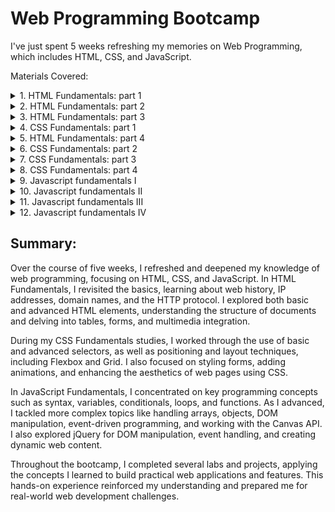 # Web Programming Bootcamp
I've just spent 5 weeks refreshing my memories on Web Programming, which includes HTML, CSS, and JavaScript.

Materials Covered:

<details>
<summary>1. HTML Fundamentals: part 1</summary>
<ul>
    <li>1.1 Web history</li>
    <li>1.2 IP addresses, domain names, and URLs</li>
    <li>1.3 HTTP</li>
    <li>1.4 Web trends</li>
    <li>1.5 Introduction to HTML</li>
    <li>1.6 Introduction to CSS</li>
    <li>1.7 Introduction to JavaScript</li>
    <li>1.8 Example: Band webpage</li>
    <li>1.9 LAB: Training lab (HTML)</li>
    <li>1.10 LAB: News article (HTML)</li>
</ul>
</details>

<details>
<summary>2. HTML Fundamentals: part 2</summary>
<ul>
    <li>2.1 HTML document structure</li>
    <li>2.2 Basic HTML elements</li>
    <li>2.3 Comments</li>
    <li>2.4 Lists</li>
    <li>2.5 LAB: Hometown webpage (HTML)</li>
    <li>2.6 LAB: Poem (HTML)</li>
</ul>
</details>

<details>
<summary>3. HTML Fundamentals: part 3</summary>
<ul>
    <li>3.1 Tables</li>
    <li>3.2 Images</li>
    <li>3.3 Links</li>
    <li>3.4 Special characters</li>
    <li>3.5 HTML containers</li>
    <li>3.6 LAB: Photo gallery table (HTML)</li>
    <li>3.7 LAB: HTML practice</li>
</ul>
</details>

<details>
<summary>4. CSS Fundamentals: part 1</summary>
<ul>
    <li>4.1 Using CSS in HTML</li>
    <li>4.2 Basic selectors</li>
    <li>4.3 Advanced selectors</li>
    <li>4.4 Common properties</li>
    <li>4.5 Font and text properties</li>
    <li>4.6 Example: Styled band webpage</li>
    <li>4.7 LAB: News article (CSS)</li>
    <li>4.8 LAB: Auto loan (CSS)</li>
</ul>
</details>

<details>
<summary>5. HTML Fundamentals: part 4</summary>
<ul>
    <li>5.1 Forms</li>
    <li>5.2 Common form widgets</li>
    <li>5.3 Additional form widgets</li>
    <li>5.4 Audio and video</li>
    <li>5.5 &lt;script&gt; and &lt;style&gt;</li>
    <li>5.6 Example: Restaurant Reviews</li>
    <li>5.7 HTML developer guidelines</li>
    <li>5.8 LAB: Fan webpage (HTML)</li>
    <li>5.9 LAB: Form for joining a social network (HTML)</li>
    <li>5.10 LAB: Happy birthday message creator (HTML)</li>
    <li>5.11 LAB: Starting lineup (HTML)</li>
    <li>5.12 Assessment Task 1: Practice (HTML)</li>
</ul>
</details>

<details>
<summary>6. CSS Fundamentals: part 2</summary>
<ul>
    <li>6.1 Positioning elements</li>
    <li>6.2 Box model</li>
    <li>6.3 Flexbox</li>
    <li>6.4 LAB: Sleep recommendation list (CSS)</li>
</ul>
</details>

<details>
<summary>7. CSS Fundamentals: part 3</summary>
<ul>
    <li>7.1 Grid layout</li>
    <li>7.2 LAB: Rate a product form (CSS)</li>
    <li>7.3 LAB: Tic-tac-toe with grid layout (CSS)</li>
    <li>7.4 LAB: Playing cards (CSS)</li>
</ul>
</details>

<details>
<summary>8. CSS Fundamentals: part 4</summary>
<ul>
    <li>8.1 Styling forms</li>
    <li>8.2 Special effects</li>
    <li>8.3 Animation</li>
    <li>8.4 Example: Styled Restaurant Reviews</li>
    <li>8.5 LAB: Animated answer (CSS)</li>
    <li>8.6 LAB: Stylish song (CSS)</li>
</ul>
</details>

<details>
<summary>9. Javascript fundamentals I</summary>
<ul>
    <li>9.1 Syntax and variables</li>
    <li>9.2 Arithmetic</li>
    <li>9.3 Conditionals</li>
    <li>9.4 More conditionals</li>
    <li>9.5 Loops</li>
    <li>9.6 Functions</li>
    <li>9.7 Scope and the global object</li>
    <li>9.8 LAB: Output triangle (JavaScript)</li>
</ul>
</details>

<details>
<summary>10. Javascript fundamentals II</summary>
<ul>
    <li>10.1 Arrays</li>
    <li>10.2 Objects</li>
    <li>10.3 Maps</li>
    <li>10.4 String object</li>
    <li>10.5 Date object</li>
    <li>10.6 Math object</li>
    <li>10.7 Exception handling</li>
    <li>10.8 Using JavaScript with HTML</li>
    <li>10.9 Document Object Model (DOM)</li>
    <li>10.10 More DOM modification</li>
    <li>10.11 Event-driven programming</li>
    <li>10.12 LAB: Password strength (JavaScript)</li>
    <li>10.13 LAB: Sort even numbers (JavaScript)</li>
    <li>10.14 LAB: Word frequencies (JavaScript)</li>
    <li>10.15 LAB: Print sum (JavaScript)</li>
    <li>10.16 LAB: Triangle perimeter and area (JavaScript)</li>
</ul>
</details>

<details>
<summary>11. Javascript fundamentals III</summary>
<ul>
    <li>11.1 Timers</li>
    <li>11.2 Modifying CSS with JavaScript</li>
    <li>11.3 Form validation</li>
    <li>11.4 Browser differences: JavaScript</li>
    <li>11.5 Canvas drawing</li>
    <li>11.6 Canvas transformations and animation</li>
    <li>11.7 Example: Lights Out game with canvas</li>
    <li>11.8 LAB: User registration form (JavaScript)</li>
    <li>11.9 LAB: Grade distribution (JavaScript)</li>
    <li>11.10 LAB: Temperature converter (JavaScript)</li>
    <li>11.11 LAB: Heart image animation (JavaScript)</li>
</ul>
</details>

<details>
<summary>12. Javascript fundamentals IV</summary>
<ul>
    <li>12.1 Regular expressions</li>
    <li>12.2 Inner functions, outer functions, and function scope</li>
    <li>12.3 Closures</li>
    <li>12.4 Modules</li>
    <li>12.5 Strict mode</li>
    <li>12.6 Getting started with jQuery</li>
    <li>12.7 Selectors</li>
    <li>12.8 Events</li>
    <li>12.9 Styles and animation</li>
    <li>12.10 DOM manipulation</li>
    <li>12.11 Plugins</li>
    <li>12.12 Example: Weather Comparison (jQuery)</li>
    <li>12.13 LAB: Grocery list (JavaScript)</li>
    <li>12.14 LAB: Snowman canvas (JavaScript)</li>
    <li>12.15 LAB: Frog transformations (JavaScript)</li>
    <li>12.16 LAB: Currency Conversion (jQuery)</li>
    <li>12.17 LAB: Quote web API (jQuery)</li>
    <li>12.18 LAB: To-do list (jQuery)</li>
    <li>12.19 LAB: Memory game (jQuery)</li>
</ul>
</details>

## Summary: 

Over the course of five weeks, I refreshed and deepened my knowledge of web programming, focusing on HTML, CSS, and JavaScript. In HTML Fundamentals, I revisited the basics, learning about web history, IP addresses, domain names, and the HTTP protocol. I explored both basic and advanced HTML elements, understanding the structure of documents and delving into tables, forms, and multimedia integration.

During my CSS Fundamentals studies, I worked through the use of basic and advanced selectors, as well as positioning and layout techniques, including Flexbox and Grid. I also focused on styling forms, adding animations, and enhancing the aesthetics of web pages using CSS.

In JavaScript Fundamentals, I concentrated on key programming concepts such as syntax, variables, conditionals, loops, and functions. As I advanced, I tackled more complex topics like handling arrays, objects, DOM manipulation, event-driven programming, and working with the Canvas API. I also explored jQuery for DOM manipulation, event handling, and creating dynamic web content.

Throughout the bootcamp, I completed several labs and projects, applying the concepts I learned to build practical web applications and features. This hands-on experience reinforced my understanding and prepared me for real-world web development challenges.








   
